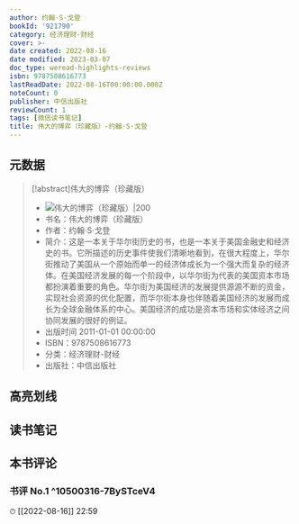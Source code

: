 ```yaml
---
author: 约翰·S·戈登
bookId: '921790'
category: 经济理财-财经
cover: >-
date created: 2022-08-16
date modified: 2023-03-07
doc_type: weread-highlights-reviews
isbn: 9787508616773
lastReadDate: 2022-08-16T00:00:00.000Z
noteCount: 0
publisher: 中信出版社
reviewCount: 1
tags: [微信读书笔记]
title: 伟大的博弈（珍藏版）-约翰·S·戈登
---
```


## 元数据

>[!abstract]伟大的博弈（珍藏版）
> - ![伟大的博弈（珍藏版）|200](https://wfqqreader-1252317822.image.myqcloud.com/cover/790/921790/t7_921790.jpg)
> - 书名：伟大的博弈（珍藏版）
> - 作者：约翰·S·戈登
> - 简介：这是一本关于华尔街历史的书，也是一本关于美国金融史和经济史的书。它所描述的历史事件使我们清晰地看到，在很大程度上，华尔街推动了美国从一个原始而单一的经济体成长为一个强大而复杂的经济体。在美国经济发展的每一个阶段中，以华尔街为代表的美国资本市场都扮演着重要的角色。华尔街为美国经济的发展提供源源不断的资金，实现社会资源的优化配置，而华尔街本身也伴随着美国经济的发展而成长为全球金融体系的中心。美国经济的成功是资本市场和实体经济之间协同发展的很好的例证。
> - 出版时间 2011-01-01 00:00:00
> - ISBN：9787508616773
> - 分类：经济理财-财经
> - 出版社：中信出版社

## 高亮划线

## 读书笔记

## 本书评论

### 书评 No.1 ^10500316-7BySTceV4

⏱ [[2022-08-16]] 22:59
